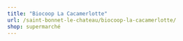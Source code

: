 ```yaml
---
title: "Biocoop La Cacamerlotte"
url: /saint-bonnet-le-chateau/biocoop-la-cacamerlotte/
shop: supermarché
---
```

